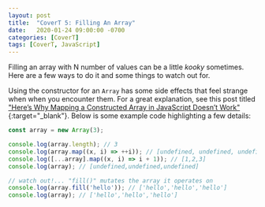 ```yaml
---
layout: post
title:  "CoverT 5: Filling An Array"
date:   2020-01-24 09:00:00 -0700
categories: [CoverT]
tags: [CoverT, JavaScript]
---
```


Filling an array with N number of values can be a little _kooky_ sometimes. Here are a few ways to do it and some things to watch out for.

Using the constructor for an `Array` has some side effects that feel strange when when you encounter them. For a great explanation, see this post titled ["Here’s Why Mapping a Constructed Array in JavaScript Doesn’t Work"](https://itnext.io/heres-why-mapping-a-constructed-array-doesn-t-work-in-javascript-f1195138615a){:target="_blank"}. Below is some example code highlighting a few details:

```javascript
const array = new Array(3);

console.log(array.length); // 3
console.log(array.map((x, i) => ++i)); // [undefined, undefined, undefined]
console.log([...array].map((x, i) => i + 1)); // [1,2,3]
console.log(array); // [undefined,undefined,undefined]

// watch out!... "fill()" mutates the array it operates on
console.log(array.fill('hello')); // ['hello','hello','hello']
console.log(array); // ['hello','hello','hello']
```
